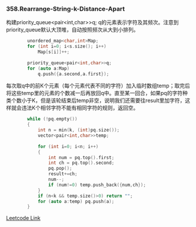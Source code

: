 ### 358.Rearrange-String-k-Distance-Apart

构建priority_queue<pair<int,char>>q; q的元素表示字符及其频次。注意到priority_queue默认大顶堆，自动按照频次从大到小排列。
```cpp
        unordered_map<char,int>Map;
        for (int i=0; i<s.size(); i++)
            Map[s[i]]++;
        
        priority_queue<pair<int,char>>q;
        for (auto a:Map)
            q.push({a.second,a.first});
```            
每次取q中的前K个元素（每个元素代表不同的字符）加入临时数组temp；取完后将这些temp里的元素的个数减一后再放回q中。直至某一回合，如果pq的字符种类个数小于K，但是该轮结束后temp非空，说明我们还需要往result里加字符，这样就会违法K个相邻字符不能有相同字符的规则，返回空。
```cpp
        while (!pq.empty())
        {
            int n = min(k, (int)pq.size());
            vector<pair<int,char>>temp;
            
            for (int i=0; i<n; i++)
            {
                int num = pq.top().first;
                int ch = pq.top().second;
                pq.pop();
                result+=ch;
                num--;
                if (num!=0) temp.push_back({num,ch});
            }
            if (n<k && temp.size()>0) return "";
            for (auto a:temp) pq.push(a);
        }
```


[Leetcode Link](https://leetcode.com/problems/rearrange-string-k-distance-apart)

